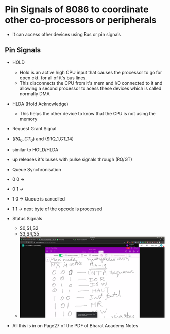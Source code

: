 # Pin Signals of 8086 to coordinate other co-processors or peripherals

- It can access other devices using Bus or pin signals

## Pin Signals
- HOLD
   - Hold is an active high CPU input that causes the processor to go for open ckt. for all of it's bus lines.
   - This disconnects the CPU from it's mem and I/O connected to it and allowing a second processor to acess these devices which is called normally DMA

- HLDA (Hold Acknowledge)
  -  This helps the other device to know that the CPU is not using the memory 

- Request Grant Signal
 - ($RQ_0,GT_0$) and ($RQ_1,GT_14)
 - similar to HOLD/HLDA
 - up releases it's buses with pulse signals through (RQ/GT)

- Queue Synchronisation
 - 0 0 -> 
 - 0 1 ->
 - 1 0 -> Queue is cancelled
 - 1 1 -> next byte of the opcode is processed

- Status Signals
  - S0,S1,S2
  - S3,S4,S5
  - ![status](status.jpg)

- All this is in on Page27 of the PDF of Bharat Academy Notes